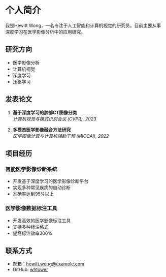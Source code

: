 # 个人简介

我是Hewitt Wong，一名专注于人工智能和计算机视觉的研究员。目前主要从事深度学习在医学影像分析中的应用研究。

## 研究方向

- 医学影像分析
- 计算机视觉
- 深度学习
- 迁移学习

## 发表论文

1. **基于深度学习的肺部CT图像分类**  
   *计算机视觉与模式识别会议 (CVPR), 2023*

2. **多模态医学影像融合方法研究**  
   *医学图像计算与计算机辅助干预 (MICCAI), 2022*

## 项目经历

### 智能医学影像诊断系统
- 开发基于深度学习的医学影像诊断平台
- 实现多种常见疾病的自动诊断
- 准确率达到95%以上

### 医学影像数据标注工具
- 开发高效的医学影像标注工具
- 支持多种标注格式
- 提高标注效率300%

## 联系方式

- 邮箱：hewitt.wong@example.com
- GitHub: [whtower](https://github.com/whtower)
